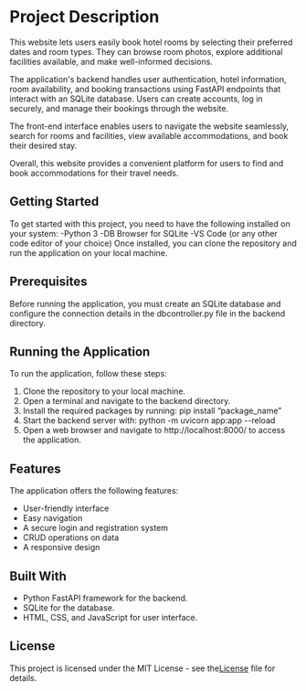 # Project Description
This website lets users easily book hotel rooms by selecting their preferred dates and room types. They can browse room photos, explore additional facilities available, and make well-informed decisions.

The application's backend handles user authentication, hotel information, room availability, and booking transactions using FastAPI endpoints that interact with an SQLite database. Users can create accounts, log in securely, and manage their bookings through the website.

The front-end interface enables users to navigate the website seamlessly, search for rooms and facilities, view available accommodations, and book their desired stay.

Overall, this website provides a convenient platform for users to find and book accommodations for their travel needs.


## Getting Started

To get started with this project, you need to have the following installed on your system:
-Python 3
-DB Browser for SQLite
-VS Code (or any other code editor of your choice)
Once installed, you can clone the repository and run the application on your local machine.


## Prerequisites

Before running the application, you must create an SQLite database and configure the connection details in the dbcontroller.py file in the backend directory.


## Running the Application

To run the application, follow these steps:
1. Clone the repository to your local machine.
2. Open a terminal and navigate to the backend directory.
3. Install the required packages by running:  pip install “package_name”
4. Start the backend server with:  python -m uvicorn app:app --reload
5. Open a web browser and navigate to http://localhost:8000/ to access the application.


## Features

The application offers the following features:
- User-friendly interface
- Easy navigation
- A secure login and registration system
- CRUD operations on data
- A responsive design
  

## Built With

- Python FastAPI framework for the backend.
- SQLite for the database.
- HTML, CSS, and JavaScript for user interface.
  

## License

This project is licensed under the MIT License - see the[License](https://github.com/Rdeepthiacharya/Hotel_Management_System/blob/master/LICENSE) file for details.

